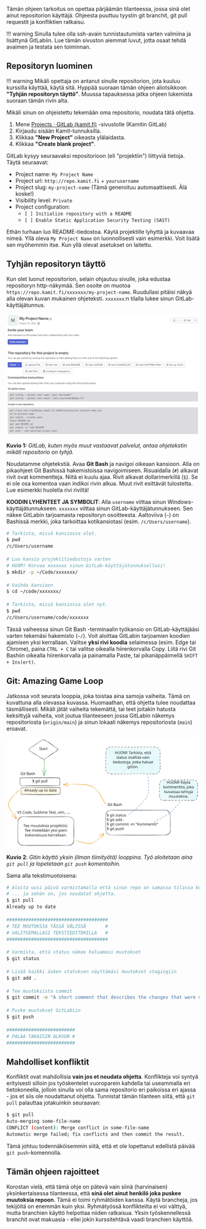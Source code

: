 Tämän ohjeen tarkoitus on opettaa pärjäämän tilanteessa, jossa sinä olet ainut repositorion käyttäjä. Ohjeesta puuttuu tyystin git branchit, git pull requestit ja konfliktien ratkaisu.

!!! warning
    Sinulla tulee olla ssh-avain tunnistautumista varten valmiina ja lisättynä GitLabiin. Lue tämän sivuston aiemmat luvut, jotta osaat tehdä avaimen ja testata sen toiminnan.



## Repositoryn luominen

!!! warning
    Mikäli opettaja on antanut sinulle repositorion, jota kuuluu kurssilla käyttää, käytä sitä. Hyppää suoraan tämän ohjeen aliotsikkoon **"Tyhjän repositoryn täyttö"**. Muussa tapauksessa jatka ohjeen lukemista suoraan tämän rivin alta.

Mikäli sinun on ohjeistettu tekemään oma repositorio, noudata tätä ohjetta.

1. Mene [Projects · GitLab (kamit.fi)](https://repo.kamit.fi/) -sivustolle (Kamitin GitLab)
2. Kirjaudu sisään Kamit-tunnuksilla.
3. Klikkaa **"New Project"** oikeasta ylälaidasta.
4. Klikkaa **"Create blank project"**.

GitLab kysyy seuraavaksi repositorioon (eli "projektiin") liittyviä tietoja. Täytä seuraavat:

* Project name: `My Project Name`
* Project url: `http://repo.kamit.fi` + `yourusername`
* Project slug: `my-project-name` (Tämä generoituu automaattisesti. Älä koske!)
* Visibility level: `Private`
* Project configuration:
    * `[ ] Initialize repository with a README`
    * `[ ] Enable Static Application Security Testing (SAST)`

Ethän turhaan luo README-tiedostoa. Käytä projektille lyhyttä ja kuvaavaa nimeä. Yllä oleva `My Project Name` on luonnollisesti vain esimerkki. Voit lisätä sen myöhemmin itse. Kun yllä olevat asetukset on laitettu.



## Tyhjän repositoryn täyttö

Kun olet luonut repositorion, selain ohjautuu sivulle, joka edustaa repositoryn http-näkymää. Sen osoite on muotoa `https://repo.kamit.fi/xxxxxxx/my-project-name`. Ruudullasi pitäisi näkyä alla olevan kuvan mukainen ohjeteksti. `xxxxxxx`:n tilalla lukee sinun GitLab-käyttäjätunnus.

![gitlab-empty-repo-guide](../images/gitlab-empty-repo-guide.png)

**Kuvio 1:** *GitLab, kuten myös muut vastaavat palvelut, antaa ohjetekstin mikäli repositorio on tyhjä.*

Noudatamme ohjetekstiä. Avaa **Git Bash** ja navigoi oikeaan kansioon. Alla on pikaohjeet Git Bashissä hakemistoissa navigoimiseen. Risuaidalla (`#`) alkavat rivit ovat kommentteja. Niitä ei kuulu ajaa. Rivit alkavat dollarimerkillä (`$`). Se ei ole osa komentoa vaan indikoi rivin alkua. Muut rivit esittävät tulostetta. Lue esimerkki huolella rivi riviltä!

**KOODIN LYHENTEET JA SYMBOLIT**: Alla `username` viittaa sinun Windows-käyttäjätunnukseen. `xxxxxxx` viittaa sinun GitLab-käyttäjätunnukseen. Sen näkee GitLabin tarjoamasta repositoryn osoitteesta. Aaltoviiva (`~`) on Bashissä merkki, joka tarkoittaa kotikansiotasi (esim. `/c/Users/username`).

```bash
# Tarkista, missä kansiossa olet.
$ pwd
/c/Users/username

# Luo kansio projektitiedostoja varten
# HUOM! Korvaa xxxxxxx sinun GitLab-käyttäjätunnuksellasi!
$ mkdir -p ~/Code/xxxxxxx/

# Vaihda kansioon
$ cd ~/code/xxxxxxx/

# Tarkista, missä kansiossa olet nyt.
$ pwd
/c/Users/username/code/xxxxxxx
```

Tässä vaiheessa sinun Git Bash -terminaalin työkansio on GitLab-käyttäjääsi varten tekemäsi hakemisto (`~/`). Voit aloittaa GitLabin tarjoamien koodien ajamisen yksi kerrallaan. Valitse **yksi rivi koodia** selaimessa (esim. Edge tai Chrome), paina `CTRL + C` tai valitse oikealla hiirenkorvalla Copy. Liitä rivi Git Bashiin oikealla hiirenkorvalla ja painamalla Paste, tai pikanäppäimellä `SHIFT + Ins(ert)`.



## Git: Amazing Game Loop

Jatkossa voit seurata looppia, joka toistaa aina samoja vaiheita. Tämä on kuvattuna alla olevassa kuvassa. Huomaathan, että ohjetta tulee noudattaa täsmällisesti. Mikäli jätät vaiheita tekemättä, tai teet joitakin hatusta keksittyjä vaiheita, voit joutua tilanteeseen jossa GitLabin näkemys repositoriosta (`origin/main`) ja sinun lokaali näkemys repositoriosta (`main`) eroavat. 

![git-amazing-game-loop](../images/git-amazing-game-loop.svg)

**Kuvio 2**: *Gitin käyttö yksin (ilman tiimityötä) looppina. Työ aloitetaan aina `git pull` ja lopetetaan `git push` komentoihin.*

Sama alla tekstimuotoisena:

```bash
# Aloita uusi päivä varmistamalla että sinun repo on samassa tilassa kuin origin/main.
# ... ja sehän on, jos noudatat ohjetta.
$ git pull
Already up to date

#####################################
# TEE MUUTOKSIA TÄSSÄ VÄLISSÄ       #
# VALITSEMALLASI TEKSTIEDITORILLA   #
#####################################

# Varmista, että status näkee haluamasi muutokset 
$ git status

# Lisää kaikki äsken statuksen näyttämäsi muutokset stagingiin
$ git add .

# Tee muutoksista commit
$ git commit -m "A short comment that describes the changes that were made."

# Puske muutokset GitLabiin
$ git push

#########################
# PALAA TAKAISIN ALKUUN #
#########################
```



## Mahdolliset konfliktit

Konfliktit ovat mahdollisia **vain jos et noudata ohjetta**. Konflikteja voi syntyä erityisesti silloin jos työskentelet vuoroparein kahdella tai useammalla eri tietokoneella, jolloin sinulla voi olla sama repositorio eri paikoissa eri ajassa - jos et siis ole noudattanut ohjetta. Tunnistat tämän tilanteen siitä, että `git pull` palauttaa jotakuinkin seuraavan:

```bash
$ git pull
Auto-merging some-file-name
CONFLICT (content): Merge conflict in some-file-name
Automatic merge failed; fix conflicts and then commit the result.
```

Tämä johtuu todennäköisemmin siitä, että et ole lopettanut edellistä päivää `git push`-komennolla.



## Tämän ohjeen rajoitteet

Korostan vielä, että tämä ohje on pätevä vain siinä (harvinaisen) yksinkertaisessa tilanteessa, että **sinä olet ainut henkilö joka puskee muutoksia repoon**. Tämä ei toimi ryhmätöiden kanssa. Käytä brancheja, jos tekijöitä on enemmän kuin yksi. Ryhmätyössä konflikteilta ei voi välttyä, mutta branchien käyttö helpottaa niiden ratkaisua. Yksin työskennellessä branchit ovat makuasia - ellei jokin kurssitehtävä vaadi branchien käyttöä.